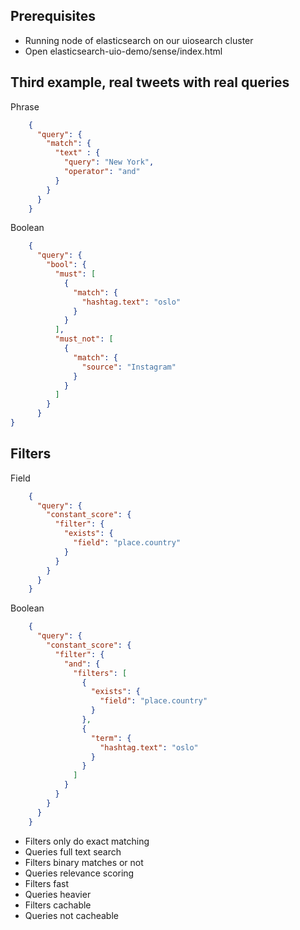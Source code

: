Prerequisites
--------------
* Running node of elasticsearch on our uiosearch cluster
* Open elasticsearch-uio-demo/sense/index.html


Third example, real tweets with real queries
--------------

Phrase
```json
    {
      "query": {
        "match": {
          "text" : {
            "query": "New York",
            "operator": "and"
          }
        }
      }
    }
```
Boolean
```json
    {
      "query": {
        "bool": {
          "must": [
            {
              "match": {
                "hashtag.text": "oslo"
              }
            }
          ],
          "must_not": [
            {
              "match": {
                "source": "Instagram"
              }
            }
          ]
        }
      }
}
```

Filters
-----------

Field
```json
    {
      "query": {
        "constant_score": {
          "filter": {
            "exists": {
              "field": "place.country"
            }
          }
        }
      }
    }
```
Boolean
```json
    {
      "query": {
        "constant_score": {
          "filter": {
            "and": {
              "filters": [
                {
                  "exists": {
                    "field": "place.country"
                  }
                },
                {
                  "term": {
                    "hashtag.text": "oslo"
                  }
                }
              ]
            }
          }
        }
      }
    }
```

* Filters only do exact matching 
* Queries full text search
* Filters binary matches or not
* Queries relevance scoring
* Filters fast
* Queries heavier
* Filters cachable 
* Queries not cacheable
